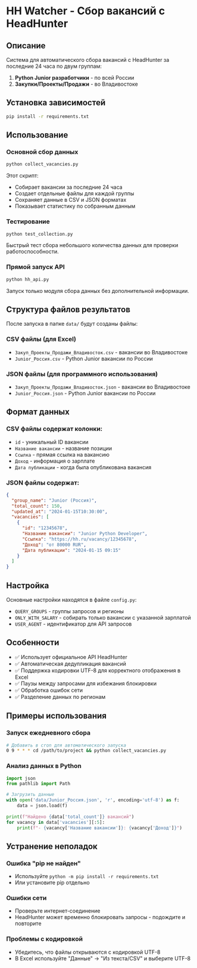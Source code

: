 # HH Watcher - Сбор вакансий с HeadHunter

## Описание

Система для автоматического сбора вакансий с HeadHunter за последние 24 часа по двум группам:

1. **Python Junior разработчики** - по всей России
2. **Закупки/Проекты/Продажи** - во Владивостоке

## Установка зависимостей

```bash
pip install -r requirements.txt
```

## Использование

### Основной сбор данных

```bash
python collect_vacancies.py
```

Этот скрипт:
- Собирает вакансии за последние 24 часа
- Создает отдельные файлы для каждой группы
- Сохраняет данные в CSV и JSON форматах
- Показывает статистику по собранным данным

### Тестирование

```bash
python test_collection.py
```

Быстрый тест сбора небольшого количества данных для проверки работоспособности.

### Прямой запуск API

```bash
python hh_api.py
```

Запуск только модуля сбора данных без дополнительной информации.

## Структура файлов результатов

После запуска в папке `data/` будут созданы файлы:

### CSV файлы (для Excel)
- `Закуп_Проекты_Продажи_Владивосток.csv` - вакансии во Владивостоке
- `Junior_Россия.csv` - Python Junior вакансии по России

### JSON файлы (для программного использования)
- `Закуп_Проекты_Продажи_Владивосток.json` - вакансии во Владивостоке
- `Junior_Россия.json` - Python Junior вакансии по России

## Формат данных

### CSV файлы содержат колонки:
- `id` - уникальный ID вакансии
- `Название вакансии` - название позиции
- `Ссылка` - прямая ссылка на вакансию
- `Доход` - информация о зарплате
- `Дата публикации` - когда была опубликована вакансия

### JSON файлы содержат:
```json
{
  "group_name": "Junior (Россия)",
  "total_count": 150,
  "updated_at": "2024-01-15T10:30:00",
  "vacancies": [
    {
      "id": "12345678",
      "Название вакансии": "Junior Python Developer",
      "Ссылка": "https://hh.ru/vacancy/12345678",
      "Доход": "от 80000 RUR",
      "Дата публикации": "2024-01-15 09:15"
    }
  ]
}
```

## Настройка

Основные настройки находятся в файле `config.py`:

- `QUERY_GROUPS` - группы запросов и регионы
- `ONLY_WITH_SALARY` - собирать только вакансии с указанной зарплатой
- `USER_AGENT` - идентификатор для API запросов

## Особенности

- ✅ Использует официальное API HeadHunter
- ✅ Автоматическая дедупликация вакансий
- ✅ Поддержка кодировки UTF-8 для корректного отображения в Excel
- ✅ Паузы между запросами для избежания блокировки
- ✅ Обработка ошибок сети
- ✅ Разделение данных по регионам

## Примеры использования

### Запуск ежедневного сбора
```bash
# Добавить в cron для автоматического запуска
0 9 * * * cd /path/to/project && python collect_vacancies.py
```

### Анализ данных в Python
```python
import json
from pathlib import Path

# Загрузить данные
with open('data/Junior_Россия.json', 'r', encoding='utf-8') as f:
    data = json.load(f)
    
print(f"Найдено {data['total_count']} вакансий")
for vacancy in data['vacancies'][:5]:
    print(f"- {vacancy['Название вакансии']}: {vacancy['Доход']}")
```

## Устранение неполадок

### Ошибка "pip не найден"
- Используйте `python -m pip install -r requirements.txt`
- Или установите pip отдельно

### Ошибки сети
- Проверьте интернет-соединение
- HeadHunter может временно блокировать запросы - подождите и повторите

### Проблемы с кодировкой
- Убедитесь, что файлы открываются с кодировкой UTF-8
- В Excel используйте "Данные" → "Из текста/CSV" и выберите UTF-8
